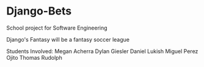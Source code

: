 # Django-Bets
School project for Software Engineering

Django's Fantasy will be a fantasy soccer league

Students Involved:
Megan Acherra
Dylan Giesler
Daniel Lukish
Miguel Perez Ojito
Thomas Rudolph
